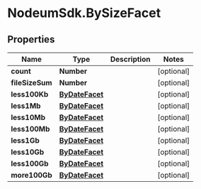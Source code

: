 # NodeumSdk.BySizeFacet

## Properties

Name | Type | Description | Notes
------------ | ------------- | ------------- | -------------
**count** | **Number** |  | [optional] 
**fileSizeSum** | **Number** |  | [optional] 
**less100Kb** | [**ByDateFacet**](ByDateFacet.md) |  | [optional] 
**less1Mb** | [**ByDateFacet**](ByDateFacet.md) |  | [optional] 
**less10Mb** | [**ByDateFacet**](ByDateFacet.md) |  | [optional] 
**less100Mb** | [**ByDateFacet**](ByDateFacet.md) |  | [optional] 
**less1Gb** | [**ByDateFacet**](ByDateFacet.md) |  | [optional] 
**less10Gb** | [**ByDateFacet**](ByDateFacet.md) |  | [optional] 
**less100Gb** | [**ByDateFacet**](ByDateFacet.md) |  | [optional] 
**more100Gb** | [**ByDateFacet**](ByDateFacet.md) |  | [optional] 


